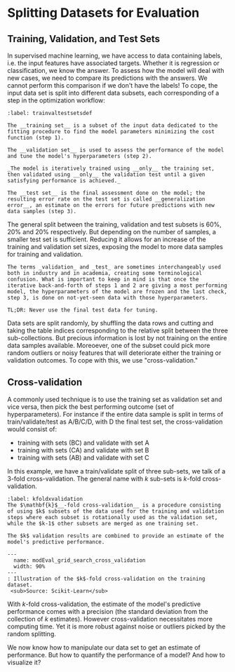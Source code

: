 # Splitting Datasets for Evaluation

## Training, Validation, and Test Sets
In supervised machine learning, we have access to data containing labels, i.e. the input features have associated targets. Whether it is regression or classification, we know the answer. To assess how the model will deal with new cases, we need to compare its predictions with the answers. We cannot perform this comparison if we don't have the labels! To cope, the input data set is split into different data subsets, each corresponding of a step in the optimization workflow:

````{prf:definition}
:label: trainvaltestsetsdef

The __training set__ is a subset of the input data dedicated to the fitting procedure to find the model parameters minimizing the cost function (step 1).

The __validation set__ is used to assess the performance of the model and tune the model's hyperparameters (step 2).

_The model is iteratively trained using __only__ the training set, then validated using __only__ the validation test until a given satisfying performance is achieved._

The __test set__ is the final assessment done on the model; the resulting error rate on the test set is called __generalization error__, an estimate on the errors for future predictions with new data samples (step 3).
````
The general split between the training, validation and test subsets is 60%, 20% and 20% respectively. But depending on the number of samples, a smaller test set is sufficient. Reducing it allows for an increase of the training and validation set sizes, exposing the model to more data samples for training and validation.

```{warning}
The terms _validation_ and _test_ are sometimes interchangeably used both in industry and in academia, creating some terminological confusion. What is important to keep in mind is that once the iterative back-and-forth of steps 1 and 2 are giving a most performing model, the hyperparameters of the model are frozen and the last check, step 3, is done on not-yet-seen data with those hyperparameters.  

TL;DR: Never use the final test data for tuning.
```

Data sets are split randomly, by shuffling the data rows and cutting and taking the table indices corresponding to the relative split between the three sub-collections. But precious information is lost by not training on the entire data samples available. Moreoever, one of the subset could pick more random outliers or noisy features that will deteriorate either the training or validation outcomes. To cope with this, we use "cross-validation."

## Cross-validation

A commonly used technique is to use the training set as validation set and vice versa, then pick the best performing outcome (set of hyperparameters). For instance if the entire data sample is split in terms of train/validate/test as A/B/C/D, with D the final test set, the cross-validation would consist of:
* training with sets (BC) and validate with set A
* training with sets (CA) and validate with set B
* training with sets (AB) and validate with set C

In this example, we have a train/validate split of three sub-sets, we talk of a 3-fold cross-validation. The general name with $k$ sub-sets is $k$-fold cross-validation.

````{prf:definition}
:label: kfoldxvalidation
The $\mathbf{k}$__-fold cross-validation__ is a procedure consisting of using $k$ subsets of the data used for the training and validation steps where each subset is rotationally used as the validation set, while the $k-1$ other subsets are merged as one training set.  

The $k$ validation results are combined to provide an estimate of the model's predictive performance.
````
```{figure} ../images/modEval_grid_search_cross_validation.png
---
  name: modEval_grid_search_cross_validation
  width: 90%
---
: Illustration of the $k$-fold cross-validation on the training dataset.  
 <sub>Source: Scikit-Learn</sub>
 ```

With $k$-fold cross-validation, the estimate of the model's predictive performance comes with a precision (the standard deviation from the collection of $k$ estimates). However cross-validation necessitates more computing time. Yet it is more robust against noise or outliers picked by the random splitting. 

We now know how to manipulate our data set to get an estimate of performance. But how to quantify the performance of a model? And how to visualize it?
